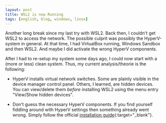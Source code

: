 ```yaml
---
layout: post
title: WSL2 is now Running
tags: [english, blog, windows, linux]
---
```

Another long break since my last try with WSL2. Back then, I couldn't get WSL2
to access the network. The possible culprit was possibly the HyperV-system in
general. At that time, I had VirtualBox running, Windows Sandbox and then WSL2.
And maybe I did activate the wrong HyperV components.

After I had to re-setup my system some days ago, I could now start with a (more
or less) clean system. Thus, my current analysis/theorie is the following:

*   HyperV installs virtual network switches. Some are plainly visible in the
    device manager control panel. Others, I learned, are hidden devices. You can
    view/delete them _before_ installing WSL2 using the menu entry "View/Show
    hidden devices".

*   Don't guess the necessary HyperV components. If you find yourself fiddling
    around with HyperV settings then something already went wrong. Simply follow
    the official [installation guide][guide]{:target="_blank"}.

[guide]: https://docs.microsoft.com/en-us/windows/wsl/install-win10